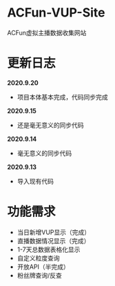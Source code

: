# ACFun-VUP-Site
ACFun虚拟主播数据收集网站

# 更新日志
**2020.9.20**
* 项目本体基本完成，代码同步完成

**2020.9.15**
* 还是毫无意义的同步代码

**2020.9.14**
* 毫无意义的同步代码

**2020.9.13**
* 导入现有代码

# 功能需求
* 当日新增VUP显示（完成）
* 直播数据情况显示（完成）
* 1-7天总数据表格化显示
* 自定义粒度查询
* 开放API（半完成）
* 粉丝牌查询/反查